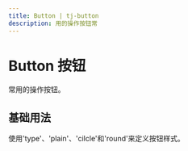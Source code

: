 ```yaml
---
title: Button | tj-button
description: 用的操作按钮常
---
```


# Button 按钮
常用的操作按钮。

## 基础用法
使用'type'、'plain'、'cilcle'和'round'来定义按钮样式。

<preview path="../demo/button/basic.vue" title="基础用法" description="Button 组件的基础用法"></preview>
